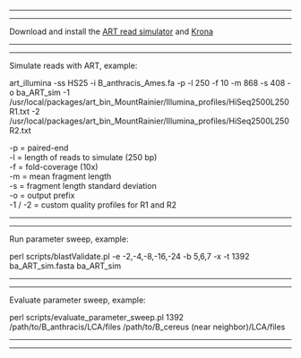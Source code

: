 **************************************************
**************************************************

Download and install the [ART read simulator](https://omictools.com/art-tool) and [Krona](https://github.com/marbl/Krona)

**************************************************
**************************************************

Simulate reads with ART, example:

art_illumina -ss HS25 -i B_anthracis_Ames.fa -p -l 250 -f 10 -m 868 -s 408 -o ba_ART_sim -1 /usr/local/packages/art_bin_MountRainier/Illumina_profiles/HiSeq2500L250R1.txt -2 /usr/local/packages/art_bin_MountRainier/Illumina_profiles/HiSeq2500L250R2.txt

-p = paired-end  
-l = length of reads to simulate (250 bp)  
-f = fold-coverage (10x)  
-m = mean fragment length  
-s = fragment length standard deviation  
-o = output prefix  
-1 / -2 = custom quality profiles for R1 and R2

**************************************************
**************************************************

Run parameter sweep, example:

perl scripts/blastValidate.pl -e -2,-4,-8,-16,-24 -b 5,6,7 -x -t 1392 ba_ART_sim.fasta ba_ART_sim

**************************************************
**************************************************

Evaluate parameter sweep, example:

perl scripts/evaluate_parameter_sweep.pl 1392 /path/to/B_anthracis/LCA/files /path/to/B_cereus (near neighbor)/LCA/files

**************************************************
**************************************************